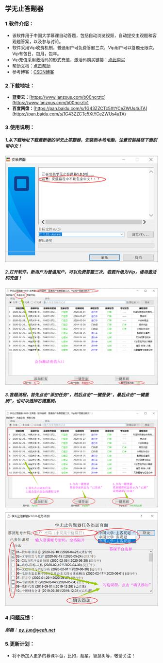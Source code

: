## 学无止答题器

### 1.软件介绍：

- 该软件用于中国大学慕课自动答题，包括自动浏览视频，自动提交主观题和客观题答案，以及参与讨论。
- 软件采用Vip收费机制，普通用户可免费答题三次，Vip用户可以答题无限次，Vip有包日，包月，包年。
- Vip充值采用激活码的形式充值，激活码购买链接：[点此购买](https://pr.kuaifaka.com/item/vv7Y51)
- 帮助文档：[点击帮助](https://shimo.im/docs/HphcyWYWrQCGXwTP)
- 参考博客：[CSDN博客](https://blog.csdn.net/qq_16166591/article/details/104544109)

### 2.下载地址：

- **蓝奏云：**[https://www.lanzous.com/b00ncrztc](https://www.lanzous.com/b00ncrztc)
- **百度网盘：**[https://pan.baidu.com/s/1G43ZZCTc5XtYCeZWUs4uTA](https://pan.baidu.com/s/1G43ZZCTc5XtYCeZWUs4uTA)

### 3.使用说明：

##### 1.从下载地址下载最新版的学无止答题器，安装到本地电脑，注意安装路径下面别带中文！

![安装图片](./图片/setup.png) 

##### 2.打开软件，新用户为普通用户，可以免费答题三次，若要升级为Vip，请用激活码充值！

![软件介绍](./图片/introduce.png)

##### 3.答题流程，首先点击“添加任务”，然后点击”一键登录“，最后点击”一键重刷“，也可以选择右键重刷。

![答题流程图片](./图片/usage.png)

![添加课程图片](./图片/task.png)

### 4.问题反馈：

##### 邮箱： **py_jun@yeah.net**

### 5.更新计划：

- 将不断加入更多的慕课平台，比如，超星，智慧树等，敬请关注！

